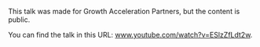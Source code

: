 This talk was made for Growth Acceleration Partners, but the content is public.

You can find the talk in this URL: www.youtube.com/watch?v=ESlzZfLdt2w.
